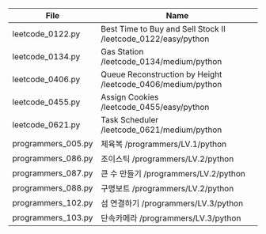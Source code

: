 | File               | Name                                                          |
| ------------------ | ------------------------------------------------------------- |
| leetcode_0122.py   | Best Time to Buy and Sell Stock II /leetcode_0122/easy/python |
| leetcode_0134.py   | Gas Station /leetcode_0134/medium/python                      |
| leetcode_0406.py   | Queue Reconstruction by Height /leetcode_0406/medium/python   |
| leetcode_0455.py   | Assign Cookies /leetcode_0455/easy/python                     |
| leetcode_0621.py   | Task Scheduler /leetcode_0621/medium/python                   |
| programmers_005.py | 체육복 /programmers/LV.1/python                               |
| programmers_086.py | 조이스틱 /programmers/LV.2/python                             |
| programmers_087.py | 큰 수 만들기 /programmers/LV.2/python                         |
| programmers_088.py | 구명보트 /programmers/LV.2/python                             |
| programmers_102.py | 섬 연결하기 /programmers/LV.3/python                          |
| programmers_103.py | 단속카메라 /programmers/LV.3/python                           |
